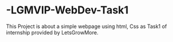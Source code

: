 # -LGMVIP-WebDev-Task1
This Project is about a simple webpage using html, Css as Task1 of internship provided by LetsGrowMore.
